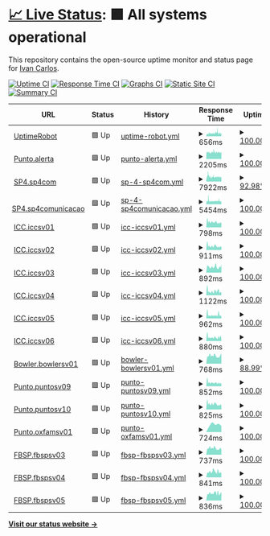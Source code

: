 # [📈 Live Status](https://monitor2.ivancarlos.com.br): <!--live status--> **🟩 All systems operational**

This repository contains the open-source uptime monitor and status page for [Ivan Carlos](https://ivancarlos.me).

[![Uptime CI](https://github.com/ivancarlos-me/Uptime-by-GitHub/workflows/Uptime%20CI/badge.svg)](https://github.com/ivancarlos-me/Uptime-by-GitHub/actions?query=workflow%3A%22Uptime+CI%22)
[![Response Time CI](https://github.com/ivancarlos-me/Uptime-by-GitHub/workflows/Response%20Time%20CI/badge.svg)](https://github.com/ivancarlos-me/Uptime-by-GitHub/actions?query=workflow%3A%22Response+Time+CI%22)
[![Graphs CI](https://github.com/ivancarlos-me/Uptime-by-GitHub/workflows/Graphs%20CI/badge.svg)](https://github.com/ivancarlos-me/Uptime-by-GitHub/actions?query=workflow%3A%22Graphs+CI%22)
[![Static Site CI](https://github.com/ivancarlos-me/Uptime-by-GitHub/workflows/Static%20Site%20CI/badge.svg)](https://github.com/ivancarlos-me/Uptime-by-GitHub/actions?query=workflow%3A%22Static+Site+CI%22)
[![Summary CI](https://github.com/ivancarlos-me/Uptime-by-GitHub/workflows/Summary%20CI/badge.svg)](https://github.com/ivancarlos-me/Uptime-by-GitHub/actions?query=workflow%3A%22Summary+CI%22)

<!--start: status pages-->
<!-- This summary is generated by Upptime (https://github.com/upptime/upptime) -->
<!-- Do not edit this manually, your changes will be overwritten -->
<!-- prettier-ignore -->
| URL | Status | History | Response Time | Uptime |
| --- | ------ | ------- | ------------- | ------ |
| <img alt="" src="https://icons.duckduckgo.com/ip3/uptimerobot.com.ico" height="13"> [UptimeRobot](https://uptimerobot.com) | 🟩 Up | [uptime-robot.yml](https://github.com/ivancarlos-me/Uptime-by-GitHub/commits/HEAD/history/uptime-robot.yml) | <details><summary><img alt="Response time graph" src="./graphs/uptime-robot/response-time-week.png" height="20"> 656ms</summary><br><a href="https://monitor2.ivancarlos.com.br/history/uptime-robot"><img alt="Response time 656" src="https://img.shields.io/endpoint?url=https%3A%2F%2Fraw.githubusercontent.com%2Fivancarlos-me%2FUptime-by-GitHub%2FHEAD%2Fapi%2Fuptime-robot%2Fresponse-time.json"></a><br><a href="https://monitor2.ivancarlos.com.br/history/uptime-robot"><img alt="24-hour response time 656" src="https://img.shields.io/endpoint?url=https%3A%2F%2Fraw.githubusercontent.com%2Fivancarlos-me%2FUptime-by-GitHub%2FHEAD%2Fapi%2Fuptime-robot%2Fresponse-time-day.json"></a><br><a href="https://monitor2.ivancarlos.com.br/history/uptime-robot"><img alt="7-day response time 656" src="https://img.shields.io/endpoint?url=https%3A%2F%2Fraw.githubusercontent.com%2Fivancarlos-me%2FUptime-by-GitHub%2FHEAD%2Fapi%2Fuptime-robot%2Fresponse-time-week.json"></a><br><a href="https://monitor2.ivancarlos.com.br/history/uptime-robot"><img alt="30-day response time 656" src="https://img.shields.io/endpoint?url=https%3A%2F%2Fraw.githubusercontent.com%2Fivancarlos-me%2FUptime-by-GitHub%2FHEAD%2Fapi%2Fuptime-robot%2Fresponse-time-month.json"></a><br><a href="https://monitor2.ivancarlos.com.br/history/uptime-robot"><img alt="1-year response time 656" src="https://img.shields.io/endpoint?url=https%3A%2F%2Fraw.githubusercontent.com%2Fivancarlos-me%2FUptime-by-GitHub%2FHEAD%2Fapi%2Fuptime-robot%2Fresponse-time-year.json"></a></details> | <details><summary><a href="https://monitor2.ivancarlos.com.br/history/uptime-robot">100.00%</a></summary><a href="https://monitor2.ivancarlos.com.br/history/uptime-robot"><img alt="All-time uptime 100.00%" src="https://img.shields.io/endpoint?url=https%3A%2F%2Fraw.githubusercontent.com%2Fivancarlos-me%2FUptime-by-GitHub%2FHEAD%2Fapi%2Fuptime-robot%2Fuptime.json"></a><br><a href="https://monitor2.ivancarlos.com.br/history/uptime-robot"><img alt="24-hour uptime 100.00%" src="https://img.shields.io/endpoint?url=https%3A%2F%2Fraw.githubusercontent.com%2Fivancarlos-me%2FUptime-by-GitHub%2FHEAD%2Fapi%2Fuptime-robot%2Fuptime-day.json"></a><br><a href="https://monitor2.ivancarlos.com.br/history/uptime-robot"><img alt="7-day uptime 100.00%" src="https://img.shields.io/endpoint?url=https%3A%2F%2Fraw.githubusercontent.com%2Fivancarlos-me%2FUptime-by-GitHub%2FHEAD%2Fapi%2Fuptime-robot%2Fuptime-week.json"></a><br><a href="https://monitor2.ivancarlos.com.br/history/uptime-robot"><img alt="30-day uptime 100.00%" src="https://img.shields.io/endpoint?url=https%3A%2F%2Fraw.githubusercontent.com%2Fivancarlos-me%2FUptime-by-GitHub%2FHEAD%2Fapi%2Fuptime-robot%2Fuptime-month.json"></a><br><a href="https://monitor2.ivancarlos.com.br/history/uptime-robot"><img alt="1-year uptime 100.00%" src="https://img.shields.io/endpoint?url=https%3A%2F%2Fraw.githubusercontent.com%2Fivancarlos-me%2FUptime-by-GitHub%2FHEAD%2Fapi%2Fuptime-robot%2Fuptime-year.json"></a></details>
| <img alt="" src="https://icons.duckduckgo.com/ip3/alerta.org.br.ico" height="13"> [Punto.alerta](https://alerta.org.br) | 🟩 Up | [punto-alerta.yml](https://github.com/ivancarlos-me/Uptime-by-GitHub/commits/HEAD/history/punto-alerta.yml) | <details><summary><img alt="Response time graph" src="./graphs/punto-alerta/response-time-week.png" height="20"> 2205ms</summary><br><a href="https://monitor2.ivancarlos.com.br/history/punto-alerta"><img alt="Response time 2205" src="https://img.shields.io/endpoint?url=https%3A%2F%2Fraw.githubusercontent.com%2Fivancarlos-me%2FUptime-by-GitHub%2FHEAD%2Fapi%2Fpunto-alerta%2Fresponse-time.json"></a><br><a href="https://monitor2.ivancarlos.com.br/history/punto-alerta"><img alt="24-hour response time 2205" src="https://img.shields.io/endpoint?url=https%3A%2F%2Fraw.githubusercontent.com%2Fivancarlos-me%2FUptime-by-GitHub%2FHEAD%2Fapi%2Fpunto-alerta%2Fresponse-time-day.json"></a><br><a href="https://monitor2.ivancarlos.com.br/history/punto-alerta"><img alt="7-day response time 2205" src="https://img.shields.io/endpoint?url=https%3A%2F%2Fraw.githubusercontent.com%2Fivancarlos-me%2FUptime-by-GitHub%2FHEAD%2Fapi%2Fpunto-alerta%2Fresponse-time-week.json"></a><br><a href="https://monitor2.ivancarlos.com.br/history/punto-alerta"><img alt="30-day response time 2205" src="https://img.shields.io/endpoint?url=https%3A%2F%2Fraw.githubusercontent.com%2Fivancarlos-me%2FUptime-by-GitHub%2FHEAD%2Fapi%2Fpunto-alerta%2Fresponse-time-month.json"></a><br><a href="https://monitor2.ivancarlos.com.br/history/punto-alerta"><img alt="1-year response time 2205" src="https://img.shields.io/endpoint?url=https%3A%2F%2Fraw.githubusercontent.com%2Fivancarlos-me%2FUptime-by-GitHub%2FHEAD%2Fapi%2Fpunto-alerta%2Fresponse-time-year.json"></a></details> | <details><summary><a href="https://monitor2.ivancarlos.com.br/history/punto-alerta">100.00%</a></summary><a href="https://monitor2.ivancarlos.com.br/history/punto-alerta"><img alt="All-time uptime 100.00%" src="https://img.shields.io/endpoint?url=https%3A%2F%2Fraw.githubusercontent.com%2Fivancarlos-me%2FUptime-by-GitHub%2FHEAD%2Fapi%2Fpunto-alerta%2Fuptime.json"></a><br><a href="https://monitor2.ivancarlos.com.br/history/punto-alerta"><img alt="24-hour uptime 100.00%" src="https://img.shields.io/endpoint?url=https%3A%2F%2Fraw.githubusercontent.com%2Fivancarlos-me%2FUptime-by-GitHub%2FHEAD%2Fapi%2Fpunto-alerta%2Fuptime-day.json"></a><br><a href="https://monitor2.ivancarlos.com.br/history/punto-alerta"><img alt="7-day uptime 100.00%" src="https://img.shields.io/endpoint?url=https%3A%2F%2Fraw.githubusercontent.com%2Fivancarlos-me%2FUptime-by-GitHub%2FHEAD%2Fapi%2Fpunto-alerta%2Fuptime-week.json"></a><br><a href="https://monitor2.ivancarlos.com.br/history/punto-alerta"><img alt="30-day uptime 100.00%" src="https://img.shields.io/endpoint?url=https%3A%2F%2Fraw.githubusercontent.com%2Fivancarlos-me%2FUptime-by-GitHub%2FHEAD%2Fapi%2Fpunto-alerta%2Fuptime-month.json"></a><br><a href="https://monitor2.ivancarlos.com.br/history/punto-alerta"><img alt="1-year uptime 100.00%" src="https://img.shields.io/endpoint?url=https%3A%2F%2Fraw.githubusercontent.com%2Fivancarlos-me%2FUptime-by-GitHub%2FHEAD%2Fapi%2Fpunto-alerta%2Fuptime-year.json"></a></details>
| <img alt="" src="https://icons.duckduckgo.com/ip3/sp4com.com.br.ico" height="13"> [SP4.sp4com](https://sp4com.com.br) | 🟩 Up | [sp-4-sp4com.yml](https://github.com/ivancarlos-me/Uptime-by-GitHub/commits/HEAD/history/sp-4-sp4com.yml) | <details><summary><img alt="Response time graph" src="./graphs/sp-4-sp4com/response-time-week.png" height="20"> 7922ms</summary><br><a href="https://monitor2.ivancarlos.com.br/history/sp-4-sp4com"><img alt="Response time 7922" src="https://img.shields.io/endpoint?url=https%3A%2F%2Fraw.githubusercontent.com%2Fivancarlos-me%2FUptime-by-GitHub%2FHEAD%2Fapi%2Fsp-4-sp4com%2Fresponse-time.json"></a><br><a href="https://monitor2.ivancarlos.com.br/history/sp-4-sp4com"><img alt="24-hour response time 7922" src="https://img.shields.io/endpoint?url=https%3A%2F%2Fraw.githubusercontent.com%2Fivancarlos-me%2FUptime-by-GitHub%2FHEAD%2Fapi%2Fsp-4-sp4com%2Fresponse-time-day.json"></a><br><a href="https://monitor2.ivancarlos.com.br/history/sp-4-sp4com"><img alt="7-day response time 7922" src="https://img.shields.io/endpoint?url=https%3A%2F%2Fraw.githubusercontent.com%2Fivancarlos-me%2FUptime-by-GitHub%2FHEAD%2Fapi%2Fsp-4-sp4com%2Fresponse-time-week.json"></a><br><a href="https://monitor2.ivancarlos.com.br/history/sp-4-sp4com"><img alt="30-day response time 7922" src="https://img.shields.io/endpoint?url=https%3A%2F%2Fraw.githubusercontent.com%2Fivancarlos-me%2FUptime-by-GitHub%2FHEAD%2Fapi%2Fsp-4-sp4com%2Fresponse-time-month.json"></a><br><a href="https://monitor2.ivancarlos.com.br/history/sp-4-sp4com"><img alt="1-year response time 7922" src="https://img.shields.io/endpoint?url=https%3A%2F%2Fraw.githubusercontent.com%2Fivancarlos-me%2FUptime-by-GitHub%2FHEAD%2Fapi%2Fsp-4-sp4com%2Fresponse-time-year.json"></a></details> | <details><summary><a href="https://monitor2.ivancarlos.com.br/history/sp-4-sp4com">92.98%</a></summary><a href="https://monitor2.ivancarlos.com.br/history/sp-4-sp4com"><img alt="All-time uptime 92.98%" src="https://img.shields.io/endpoint?url=https%3A%2F%2Fraw.githubusercontent.com%2Fivancarlos-me%2FUptime-by-GitHub%2FHEAD%2Fapi%2Fsp-4-sp4com%2Fuptime.json"></a><br><a href="https://monitor2.ivancarlos.com.br/history/sp-4-sp4com"><img alt="24-hour uptime 92.98%" src="https://img.shields.io/endpoint?url=https%3A%2F%2Fraw.githubusercontent.com%2Fivancarlos-me%2FUptime-by-GitHub%2FHEAD%2Fapi%2Fsp-4-sp4com%2Fuptime-day.json"></a><br><a href="https://monitor2.ivancarlos.com.br/history/sp-4-sp4com"><img alt="7-day uptime 92.98%" src="https://img.shields.io/endpoint?url=https%3A%2F%2Fraw.githubusercontent.com%2Fivancarlos-me%2FUptime-by-GitHub%2FHEAD%2Fapi%2Fsp-4-sp4com%2Fuptime-week.json"></a><br><a href="https://monitor2.ivancarlos.com.br/history/sp-4-sp4com"><img alt="30-day uptime 92.98%" src="https://img.shields.io/endpoint?url=https%3A%2F%2Fraw.githubusercontent.com%2Fivancarlos-me%2FUptime-by-GitHub%2FHEAD%2Fapi%2Fsp-4-sp4com%2Fuptime-month.json"></a><br><a href="https://monitor2.ivancarlos.com.br/history/sp-4-sp4com"><img alt="1-year uptime 92.98%" src="https://img.shields.io/endpoint?url=https%3A%2F%2Fraw.githubusercontent.com%2Fivancarlos-me%2FUptime-by-GitHub%2FHEAD%2Fapi%2Fsp-4-sp4com%2Fuptime-year.json"></a></details>
| <img alt="" src="https://icons.duckduckgo.com/ip3/sp4comunicacao.com.br.ico" height="13"> [SP4.sp4comunicacao](https://sp4comunicacao.com.br/en) | 🟩 Up | [sp-4-sp4comunicacao.yml](https://github.com/ivancarlos-me/Uptime-by-GitHub/commits/HEAD/history/sp-4-sp4comunicacao.yml) | <details><summary><img alt="Response time graph" src="./graphs/sp-4-sp4comunicacao/response-time-week.png" height="20"> 5454ms</summary><br><a href="https://monitor2.ivancarlos.com.br/history/sp-4-sp4comunicacao"><img alt="Response time 5454" src="https://img.shields.io/endpoint?url=https%3A%2F%2Fraw.githubusercontent.com%2Fivancarlos-me%2FUptime-by-GitHub%2FHEAD%2Fapi%2Fsp-4-sp4comunicacao%2Fresponse-time.json"></a><br><a href="https://monitor2.ivancarlos.com.br/history/sp-4-sp4comunicacao"><img alt="24-hour response time 5454" src="https://img.shields.io/endpoint?url=https%3A%2F%2Fraw.githubusercontent.com%2Fivancarlos-me%2FUptime-by-GitHub%2FHEAD%2Fapi%2Fsp-4-sp4comunicacao%2Fresponse-time-day.json"></a><br><a href="https://monitor2.ivancarlos.com.br/history/sp-4-sp4comunicacao"><img alt="7-day response time 5454" src="https://img.shields.io/endpoint?url=https%3A%2F%2Fraw.githubusercontent.com%2Fivancarlos-me%2FUptime-by-GitHub%2FHEAD%2Fapi%2Fsp-4-sp4comunicacao%2Fresponse-time-week.json"></a><br><a href="https://monitor2.ivancarlos.com.br/history/sp-4-sp4comunicacao"><img alt="30-day response time 5454" src="https://img.shields.io/endpoint?url=https%3A%2F%2Fraw.githubusercontent.com%2Fivancarlos-me%2FUptime-by-GitHub%2FHEAD%2Fapi%2Fsp-4-sp4comunicacao%2Fresponse-time-month.json"></a><br><a href="https://monitor2.ivancarlos.com.br/history/sp-4-sp4comunicacao"><img alt="1-year response time 5454" src="https://img.shields.io/endpoint?url=https%3A%2F%2Fraw.githubusercontent.com%2Fivancarlos-me%2FUptime-by-GitHub%2FHEAD%2Fapi%2Fsp-4-sp4comunicacao%2Fresponse-time-year.json"></a></details> | <details><summary><a href="https://monitor2.ivancarlos.com.br/history/sp-4-sp4comunicacao">100.00%</a></summary><a href="https://monitor2.ivancarlos.com.br/history/sp-4-sp4comunicacao"><img alt="All-time uptime 100.00%" src="https://img.shields.io/endpoint?url=https%3A%2F%2Fraw.githubusercontent.com%2Fivancarlos-me%2FUptime-by-GitHub%2FHEAD%2Fapi%2Fsp-4-sp4comunicacao%2Fuptime.json"></a><br><a href="https://monitor2.ivancarlos.com.br/history/sp-4-sp4comunicacao"><img alt="24-hour uptime 100.00%" src="https://img.shields.io/endpoint?url=https%3A%2F%2Fraw.githubusercontent.com%2Fivancarlos-me%2FUptime-by-GitHub%2FHEAD%2Fapi%2Fsp-4-sp4comunicacao%2Fuptime-day.json"></a><br><a href="https://monitor2.ivancarlos.com.br/history/sp-4-sp4comunicacao"><img alt="7-day uptime 100.00%" src="https://img.shields.io/endpoint?url=https%3A%2F%2Fraw.githubusercontent.com%2Fivancarlos-me%2FUptime-by-GitHub%2FHEAD%2Fapi%2Fsp-4-sp4comunicacao%2Fuptime-week.json"></a><br><a href="https://monitor2.ivancarlos.com.br/history/sp-4-sp4comunicacao"><img alt="30-day uptime 100.00%" src="https://img.shields.io/endpoint?url=https%3A%2F%2Fraw.githubusercontent.com%2Fivancarlos-me%2FUptime-by-GitHub%2FHEAD%2Fapi%2Fsp-4-sp4comunicacao%2Fuptime-month.json"></a><br><a href="https://monitor2.ivancarlos.com.br/history/sp-4-sp4comunicacao"><img alt="1-year uptime 100.00%" src="https://img.shields.io/endpoint?url=https%3A%2F%2Fraw.githubusercontent.com%2Fivancarlos-me%2FUptime-by-GitHub%2FHEAD%2Fapi%2Fsp-4-sp4comunicacao%2Fuptime-year.json"></a></details>
| <img alt="" src="https://icons.duckduckgo.com/ip3/iccsv01.ivancarlos.com.br.ico" height="13"> [ICC.iccsv01](https://iccsv01.ivancarlos.com.br/login) | 🟩 Up | [icc-iccsv01.yml](https://github.com/ivancarlos-me/Uptime-by-GitHub/commits/HEAD/history/icc-iccsv01.yml) | <details><summary><img alt="Response time graph" src="./graphs/icc-iccsv01/response-time-week.png" height="20"> 798ms</summary><br><a href="https://monitor2.ivancarlos.com.br/history/icc-iccsv01"><img alt="Response time 798" src="https://img.shields.io/endpoint?url=https%3A%2F%2Fraw.githubusercontent.com%2Fivancarlos-me%2FUptime-by-GitHub%2FHEAD%2Fapi%2Ficc-iccsv01%2Fresponse-time.json"></a><br><a href="https://monitor2.ivancarlos.com.br/history/icc-iccsv01"><img alt="24-hour response time 798" src="https://img.shields.io/endpoint?url=https%3A%2F%2Fraw.githubusercontent.com%2Fivancarlos-me%2FUptime-by-GitHub%2FHEAD%2Fapi%2Ficc-iccsv01%2Fresponse-time-day.json"></a><br><a href="https://monitor2.ivancarlos.com.br/history/icc-iccsv01"><img alt="7-day response time 798" src="https://img.shields.io/endpoint?url=https%3A%2F%2Fraw.githubusercontent.com%2Fivancarlos-me%2FUptime-by-GitHub%2FHEAD%2Fapi%2Ficc-iccsv01%2Fresponse-time-week.json"></a><br><a href="https://monitor2.ivancarlos.com.br/history/icc-iccsv01"><img alt="30-day response time 798" src="https://img.shields.io/endpoint?url=https%3A%2F%2Fraw.githubusercontent.com%2Fivancarlos-me%2FUptime-by-GitHub%2FHEAD%2Fapi%2Ficc-iccsv01%2Fresponse-time-month.json"></a><br><a href="https://monitor2.ivancarlos.com.br/history/icc-iccsv01"><img alt="1-year response time 798" src="https://img.shields.io/endpoint?url=https%3A%2F%2Fraw.githubusercontent.com%2Fivancarlos-me%2FUptime-by-GitHub%2FHEAD%2Fapi%2Ficc-iccsv01%2Fresponse-time-year.json"></a></details> | <details><summary><a href="https://monitor2.ivancarlos.com.br/history/icc-iccsv01">100.00%</a></summary><a href="https://monitor2.ivancarlos.com.br/history/icc-iccsv01"><img alt="All-time uptime 100.00%" src="https://img.shields.io/endpoint?url=https%3A%2F%2Fraw.githubusercontent.com%2Fivancarlos-me%2FUptime-by-GitHub%2FHEAD%2Fapi%2Ficc-iccsv01%2Fuptime.json"></a><br><a href="https://monitor2.ivancarlos.com.br/history/icc-iccsv01"><img alt="24-hour uptime 100.00%" src="https://img.shields.io/endpoint?url=https%3A%2F%2Fraw.githubusercontent.com%2Fivancarlos-me%2FUptime-by-GitHub%2FHEAD%2Fapi%2Ficc-iccsv01%2Fuptime-day.json"></a><br><a href="https://monitor2.ivancarlos.com.br/history/icc-iccsv01"><img alt="7-day uptime 100.00%" src="https://img.shields.io/endpoint?url=https%3A%2F%2Fraw.githubusercontent.com%2Fivancarlos-me%2FUptime-by-GitHub%2FHEAD%2Fapi%2Ficc-iccsv01%2Fuptime-week.json"></a><br><a href="https://monitor2.ivancarlos.com.br/history/icc-iccsv01"><img alt="30-day uptime 100.00%" src="https://img.shields.io/endpoint?url=https%3A%2F%2Fraw.githubusercontent.com%2Fivancarlos-me%2FUptime-by-GitHub%2FHEAD%2Fapi%2Ficc-iccsv01%2Fuptime-month.json"></a><br><a href="https://monitor2.ivancarlos.com.br/history/icc-iccsv01"><img alt="1-year uptime 100.00%" src="https://img.shields.io/endpoint?url=https%3A%2F%2Fraw.githubusercontent.com%2Fivancarlos-me%2FUptime-by-GitHub%2FHEAD%2Fapi%2Ficc-iccsv01%2Fuptime-year.json"></a></details>
| <img alt="" src="https://icons.duckduckgo.com/ip3/iccsv02.ivancarlos.com.br.ico" height="13"> [ICC.iccsv02](https://iccsv02.ivancarlos.com.br/login) | 🟩 Up | [icc-iccsv02.yml](https://github.com/ivancarlos-me/Uptime-by-GitHub/commits/HEAD/history/icc-iccsv02.yml) | <details><summary><img alt="Response time graph" src="./graphs/icc-iccsv02/response-time-week.png" height="20"> 911ms</summary><br><a href="https://monitor2.ivancarlos.com.br/history/icc-iccsv02"><img alt="Response time 911" src="https://img.shields.io/endpoint?url=https%3A%2F%2Fraw.githubusercontent.com%2Fivancarlos-me%2FUptime-by-GitHub%2FHEAD%2Fapi%2Ficc-iccsv02%2Fresponse-time.json"></a><br><a href="https://monitor2.ivancarlos.com.br/history/icc-iccsv02"><img alt="24-hour response time 911" src="https://img.shields.io/endpoint?url=https%3A%2F%2Fraw.githubusercontent.com%2Fivancarlos-me%2FUptime-by-GitHub%2FHEAD%2Fapi%2Ficc-iccsv02%2Fresponse-time-day.json"></a><br><a href="https://monitor2.ivancarlos.com.br/history/icc-iccsv02"><img alt="7-day response time 911" src="https://img.shields.io/endpoint?url=https%3A%2F%2Fraw.githubusercontent.com%2Fivancarlos-me%2FUptime-by-GitHub%2FHEAD%2Fapi%2Ficc-iccsv02%2Fresponse-time-week.json"></a><br><a href="https://monitor2.ivancarlos.com.br/history/icc-iccsv02"><img alt="30-day response time 911" src="https://img.shields.io/endpoint?url=https%3A%2F%2Fraw.githubusercontent.com%2Fivancarlos-me%2FUptime-by-GitHub%2FHEAD%2Fapi%2Ficc-iccsv02%2Fresponse-time-month.json"></a><br><a href="https://monitor2.ivancarlos.com.br/history/icc-iccsv02"><img alt="1-year response time 911" src="https://img.shields.io/endpoint?url=https%3A%2F%2Fraw.githubusercontent.com%2Fivancarlos-me%2FUptime-by-GitHub%2FHEAD%2Fapi%2Ficc-iccsv02%2Fresponse-time-year.json"></a></details> | <details><summary><a href="https://monitor2.ivancarlos.com.br/history/icc-iccsv02">100.00%</a></summary><a href="https://monitor2.ivancarlos.com.br/history/icc-iccsv02"><img alt="All-time uptime 100.00%" src="https://img.shields.io/endpoint?url=https%3A%2F%2Fraw.githubusercontent.com%2Fivancarlos-me%2FUptime-by-GitHub%2FHEAD%2Fapi%2Ficc-iccsv02%2Fuptime.json"></a><br><a href="https://monitor2.ivancarlos.com.br/history/icc-iccsv02"><img alt="24-hour uptime 100.00%" src="https://img.shields.io/endpoint?url=https%3A%2F%2Fraw.githubusercontent.com%2Fivancarlos-me%2FUptime-by-GitHub%2FHEAD%2Fapi%2Ficc-iccsv02%2Fuptime-day.json"></a><br><a href="https://monitor2.ivancarlos.com.br/history/icc-iccsv02"><img alt="7-day uptime 100.00%" src="https://img.shields.io/endpoint?url=https%3A%2F%2Fraw.githubusercontent.com%2Fivancarlos-me%2FUptime-by-GitHub%2FHEAD%2Fapi%2Ficc-iccsv02%2Fuptime-week.json"></a><br><a href="https://monitor2.ivancarlos.com.br/history/icc-iccsv02"><img alt="30-day uptime 100.00%" src="https://img.shields.io/endpoint?url=https%3A%2F%2Fraw.githubusercontent.com%2Fivancarlos-me%2FUptime-by-GitHub%2FHEAD%2Fapi%2Ficc-iccsv02%2Fuptime-month.json"></a><br><a href="https://monitor2.ivancarlos.com.br/history/icc-iccsv02"><img alt="1-year uptime 100.00%" src="https://img.shields.io/endpoint?url=https%3A%2F%2Fraw.githubusercontent.com%2Fivancarlos-me%2FUptime-by-GitHub%2FHEAD%2Fapi%2Ficc-iccsv02%2Fuptime-year.json"></a></details>
| <img alt="" src="https://icons.duckduckgo.com/ip3/iccsv03.ivancarlos.com.br.ico" height="13"> [ICC.iccsv03](https://iccsv03.ivancarlos.com.br/login) | 🟩 Up | [icc-iccsv03.yml](https://github.com/ivancarlos-me/Uptime-by-GitHub/commits/HEAD/history/icc-iccsv03.yml) | <details><summary><img alt="Response time graph" src="./graphs/icc-iccsv03/response-time-week.png" height="20"> 892ms</summary><br><a href="https://monitor2.ivancarlos.com.br/history/icc-iccsv03"><img alt="Response time 892" src="https://img.shields.io/endpoint?url=https%3A%2F%2Fraw.githubusercontent.com%2Fivancarlos-me%2FUptime-by-GitHub%2FHEAD%2Fapi%2Ficc-iccsv03%2Fresponse-time.json"></a><br><a href="https://monitor2.ivancarlos.com.br/history/icc-iccsv03"><img alt="24-hour response time 892" src="https://img.shields.io/endpoint?url=https%3A%2F%2Fraw.githubusercontent.com%2Fivancarlos-me%2FUptime-by-GitHub%2FHEAD%2Fapi%2Ficc-iccsv03%2Fresponse-time-day.json"></a><br><a href="https://monitor2.ivancarlos.com.br/history/icc-iccsv03"><img alt="7-day response time 892" src="https://img.shields.io/endpoint?url=https%3A%2F%2Fraw.githubusercontent.com%2Fivancarlos-me%2FUptime-by-GitHub%2FHEAD%2Fapi%2Ficc-iccsv03%2Fresponse-time-week.json"></a><br><a href="https://monitor2.ivancarlos.com.br/history/icc-iccsv03"><img alt="30-day response time 892" src="https://img.shields.io/endpoint?url=https%3A%2F%2Fraw.githubusercontent.com%2Fivancarlos-me%2FUptime-by-GitHub%2FHEAD%2Fapi%2Ficc-iccsv03%2Fresponse-time-month.json"></a><br><a href="https://monitor2.ivancarlos.com.br/history/icc-iccsv03"><img alt="1-year response time 892" src="https://img.shields.io/endpoint?url=https%3A%2F%2Fraw.githubusercontent.com%2Fivancarlos-me%2FUptime-by-GitHub%2FHEAD%2Fapi%2Ficc-iccsv03%2Fresponse-time-year.json"></a></details> | <details><summary><a href="https://monitor2.ivancarlos.com.br/history/icc-iccsv03">100.00%</a></summary><a href="https://monitor2.ivancarlos.com.br/history/icc-iccsv03"><img alt="All-time uptime 100.00%" src="https://img.shields.io/endpoint?url=https%3A%2F%2Fraw.githubusercontent.com%2Fivancarlos-me%2FUptime-by-GitHub%2FHEAD%2Fapi%2Ficc-iccsv03%2Fuptime.json"></a><br><a href="https://monitor2.ivancarlos.com.br/history/icc-iccsv03"><img alt="24-hour uptime 100.00%" src="https://img.shields.io/endpoint?url=https%3A%2F%2Fraw.githubusercontent.com%2Fivancarlos-me%2FUptime-by-GitHub%2FHEAD%2Fapi%2Ficc-iccsv03%2Fuptime-day.json"></a><br><a href="https://monitor2.ivancarlos.com.br/history/icc-iccsv03"><img alt="7-day uptime 100.00%" src="https://img.shields.io/endpoint?url=https%3A%2F%2Fraw.githubusercontent.com%2Fivancarlos-me%2FUptime-by-GitHub%2FHEAD%2Fapi%2Ficc-iccsv03%2Fuptime-week.json"></a><br><a href="https://monitor2.ivancarlos.com.br/history/icc-iccsv03"><img alt="30-day uptime 100.00%" src="https://img.shields.io/endpoint?url=https%3A%2F%2Fraw.githubusercontent.com%2Fivancarlos-me%2FUptime-by-GitHub%2FHEAD%2Fapi%2Ficc-iccsv03%2Fuptime-month.json"></a><br><a href="https://monitor2.ivancarlos.com.br/history/icc-iccsv03"><img alt="1-year uptime 100.00%" src="https://img.shields.io/endpoint?url=https%3A%2F%2Fraw.githubusercontent.com%2Fivancarlos-me%2FUptime-by-GitHub%2FHEAD%2Fapi%2Ficc-iccsv03%2Fuptime-year.json"></a></details>
| <img alt="" src="https://icons.duckduckgo.com/ip3/iccsv04.ivancarlos.com.br.ico" height="13"> [ICC.iccsv04](https://iccsv04.ivancarlos.com.br/login) | 🟩 Up | [icc-iccsv04.yml](https://github.com/ivancarlos-me/Uptime-by-GitHub/commits/HEAD/history/icc-iccsv04.yml) | <details><summary><img alt="Response time graph" src="./graphs/icc-iccsv04/response-time-week.png" height="20"> 1122ms</summary><br><a href="https://monitor2.ivancarlos.com.br/history/icc-iccsv04"><img alt="Response time 1122" src="https://img.shields.io/endpoint?url=https%3A%2F%2Fraw.githubusercontent.com%2Fivancarlos-me%2FUptime-by-GitHub%2FHEAD%2Fapi%2Ficc-iccsv04%2Fresponse-time.json"></a><br><a href="https://monitor2.ivancarlos.com.br/history/icc-iccsv04"><img alt="24-hour response time 1122" src="https://img.shields.io/endpoint?url=https%3A%2F%2Fraw.githubusercontent.com%2Fivancarlos-me%2FUptime-by-GitHub%2FHEAD%2Fapi%2Ficc-iccsv04%2Fresponse-time-day.json"></a><br><a href="https://monitor2.ivancarlos.com.br/history/icc-iccsv04"><img alt="7-day response time 1122" src="https://img.shields.io/endpoint?url=https%3A%2F%2Fraw.githubusercontent.com%2Fivancarlos-me%2FUptime-by-GitHub%2FHEAD%2Fapi%2Ficc-iccsv04%2Fresponse-time-week.json"></a><br><a href="https://monitor2.ivancarlos.com.br/history/icc-iccsv04"><img alt="30-day response time 1122" src="https://img.shields.io/endpoint?url=https%3A%2F%2Fraw.githubusercontent.com%2Fivancarlos-me%2FUptime-by-GitHub%2FHEAD%2Fapi%2Ficc-iccsv04%2Fresponse-time-month.json"></a><br><a href="https://monitor2.ivancarlos.com.br/history/icc-iccsv04"><img alt="1-year response time 1122" src="https://img.shields.io/endpoint?url=https%3A%2F%2Fraw.githubusercontent.com%2Fivancarlos-me%2FUptime-by-GitHub%2FHEAD%2Fapi%2Ficc-iccsv04%2Fresponse-time-year.json"></a></details> | <details><summary><a href="https://monitor2.ivancarlos.com.br/history/icc-iccsv04">100.00%</a></summary><a href="https://monitor2.ivancarlos.com.br/history/icc-iccsv04"><img alt="All-time uptime 100.00%" src="https://img.shields.io/endpoint?url=https%3A%2F%2Fraw.githubusercontent.com%2Fivancarlos-me%2FUptime-by-GitHub%2FHEAD%2Fapi%2Ficc-iccsv04%2Fuptime.json"></a><br><a href="https://monitor2.ivancarlos.com.br/history/icc-iccsv04"><img alt="24-hour uptime 100.00%" src="https://img.shields.io/endpoint?url=https%3A%2F%2Fraw.githubusercontent.com%2Fivancarlos-me%2FUptime-by-GitHub%2FHEAD%2Fapi%2Ficc-iccsv04%2Fuptime-day.json"></a><br><a href="https://monitor2.ivancarlos.com.br/history/icc-iccsv04"><img alt="7-day uptime 100.00%" src="https://img.shields.io/endpoint?url=https%3A%2F%2Fraw.githubusercontent.com%2Fivancarlos-me%2FUptime-by-GitHub%2FHEAD%2Fapi%2Ficc-iccsv04%2Fuptime-week.json"></a><br><a href="https://monitor2.ivancarlos.com.br/history/icc-iccsv04"><img alt="30-day uptime 100.00%" src="https://img.shields.io/endpoint?url=https%3A%2F%2Fraw.githubusercontent.com%2Fivancarlos-me%2FUptime-by-GitHub%2FHEAD%2Fapi%2Ficc-iccsv04%2Fuptime-month.json"></a><br><a href="https://monitor2.ivancarlos.com.br/history/icc-iccsv04"><img alt="1-year uptime 100.00%" src="https://img.shields.io/endpoint?url=https%3A%2F%2Fraw.githubusercontent.com%2Fivancarlos-me%2FUptime-by-GitHub%2FHEAD%2Fapi%2Ficc-iccsv04%2Fuptime-year.json"></a></details>
| <img alt="" src="https://icons.duckduckgo.com/ip3/iccsv05.ivancarlos.com.br.ico" height="13"> [ICC.iccsv05](https://iccsv05.ivancarlos.com.br/login) | 🟩 Up | [icc-iccsv05.yml](https://github.com/ivancarlos-me/Uptime-by-GitHub/commits/HEAD/history/icc-iccsv05.yml) | <details><summary><img alt="Response time graph" src="./graphs/icc-iccsv05/response-time-week.png" height="20"> 962ms</summary><br><a href="https://monitor2.ivancarlos.com.br/history/icc-iccsv05"><img alt="Response time 962" src="https://img.shields.io/endpoint?url=https%3A%2F%2Fraw.githubusercontent.com%2Fivancarlos-me%2FUptime-by-GitHub%2FHEAD%2Fapi%2Ficc-iccsv05%2Fresponse-time.json"></a><br><a href="https://monitor2.ivancarlos.com.br/history/icc-iccsv05"><img alt="24-hour response time 962" src="https://img.shields.io/endpoint?url=https%3A%2F%2Fraw.githubusercontent.com%2Fivancarlos-me%2FUptime-by-GitHub%2FHEAD%2Fapi%2Ficc-iccsv05%2Fresponse-time-day.json"></a><br><a href="https://monitor2.ivancarlos.com.br/history/icc-iccsv05"><img alt="7-day response time 962" src="https://img.shields.io/endpoint?url=https%3A%2F%2Fraw.githubusercontent.com%2Fivancarlos-me%2FUptime-by-GitHub%2FHEAD%2Fapi%2Ficc-iccsv05%2Fresponse-time-week.json"></a><br><a href="https://monitor2.ivancarlos.com.br/history/icc-iccsv05"><img alt="30-day response time 962" src="https://img.shields.io/endpoint?url=https%3A%2F%2Fraw.githubusercontent.com%2Fivancarlos-me%2FUptime-by-GitHub%2FHEAD%2Fapi%2Ficc-iccsv05%2Fresponse-time-month.json"></a><br><a href="https://monitor2.ivancarlos.com.br/history/icc-iccsv05"><img alt="1-year response time 962" src="https://img.shields.io/endpoint?url=https%3A%2F%2Fraw.githubusercontent.com%2Fivancarlos-me%2FUptime-by-GitHub%2FHEAD%2Fapi%2Ficc-iccsv05%2Fresponse-time-year.json"></a></details> | <details><summary><a href="https://monitor2.ivancarlos.com.br/history/icc-iccsv05">100.00%</a></summary><a href="https://monitor2.ivancarlos.com.br/history/icc-iccsv05"><img alt="All-time uptime 100.00%" src="https://img.shields.io/endpoint?url=https%3A%2F%2Fraw.githubusercontent.com%2Fivancarlos-me%2FUptime-by-GitHub%2FHEAD%2Fapi%2Ficc-iccsv05%2Fuptime.json"></a><br><a href="https://monitor2.ivancarlos.com.br/history/icc-iccsv05"><img alt="24-hour uptime 100.00%" src="https://img.shields.io/endpoint?url=https%3A%2F%2Fraw.githubusercontent.com%2Fivancarlos-me%2FUptime-by-GitHub%2FHEAD%2Fapi%2Ficc-iccsv05%2Fuptime-day.json"></a><br><a href="https://monitor2.ivancarlos.com.br/history/icc-iccsv05"><img alt="7-day uptime 100.00%" src="https://img.shields.io/endpoint?url=https%3A%2F%2Fraw.githubusercontent.com%2Fivancarlos-me%2FUptime-by-GitHub%2FHEAD%2Fapi%2Ficc-iccsv05%2Fuptime-week.json"></a><br><a href="https://monitor2.ivancarlos.com.br/history/icc-iccsv05"><img alt="30-day uptime 100.00%" src="https://img.shields.io/endpoint?url=https%3A%2F%2Fraw.githubusercontent.com%2Fivancarlos-me%2FUptime-by-GitHub%2FHEAD%2Fapi%2Ficc-iccsv05%2Fuptime-month.json"></a><br><a href="https://monitor2.ivancarlos.com.br/history/icc-iccsv05"><img alt="1-year uptime 100.00%" src="https://img.shields.io/endpoint?url=https%3A%2F%2Fraw.githubusercontent.com%2Fivancarlos-me%2FUptime-by-GitHub%2FHEAD%2Fapi%2Ficc-iccsv05%2Fuptime-year.json"></a></details>
| <img alt="" src="https://icons.duckduckgo.com/ip3/iccsv06.ivancarlos.com.br.ico" height="13"> [ICC.iccsv06](https://iccsv06.ivancarlos.com.br/login) | 🟩 Up | [icc-iccsv06.yml](https://github.com/ivancarlos-me/Uptime-by-GitHub/commits/HEAD/history/icc-iccsv06.yml) | <details><summary><img alt="Response time graph" src="./graphs/icc-iccsv06/response-time-week.png" height="20"> 880ms</summary><br><a href="https://monitor2.ivancarlos.com.br/history/icc-iccsv06"><img alt="Response time 880" src="https://img.shields.io/endpoint?url=https%3A%2F%2Fraw.githubusercontent.com%2Fivancarlos-me%2FUptime-by-GitHub%2FHEAD%2Fapi%2Ficc-iccsv06%2Fresponse-time.json"></a><br><a href="https://monitor2.ivancarlos.com.br/history/icc-iccsv06"><img alt="24-hour response time 880" src="https://img.shields.io/endpoint?url=https%3A%2F%2Fraw.githubusercontent.com%2Fivancarlos-me%2FUptime-by-GitHub%2FHEAD%2Fapi%2Ficc-iccsv06%2Fresponse-time-day.json"></a><br><a href="https://monitor2.ivancarlos.com.br/history/icc-iccsv06"><img alt="7-day response time 880" src="https://img.shields.io/endpoint?url=https%3A%2F%2Fraw.githubusercontent.com%2Fivancarlos-me%2FUptime-by-GitHub%2FHEAD%2Fapi%2Ficc-iccsv06%2Fresponse-time-week.json"></a><br><a href="https://monitor2.ivancarlos.com.br/history/icc-iccsv06"><img alt="30-day response time 880" src="https://img.shields.io/endpoint?url=https%3A%2F%2Fraw.githubusercontent.com%2Fivancarlos-me%2FUptime-by-GitHub%2FHEAD%2Fapi%2Ficc-iccsv06%2Fresponse-time-month.json"></a><br><a href="https://monitor2.ivancarlos.com.br/history/icc-iccsv06"><img alt="1-year response time 880" src="https://img.shields.io/endpoint?url=https%3A%2F%2Fraw.githubusercontent.com%2Fivancarlos-me%2FUptime-by-GitHub%2FHEAD%2Fapi%2Ficc-iccsv06%2Fresponse-time-year.json"></a></details> | <details><summary><a href="https://monitor2.ivancarlos.com.br/history/icc-iccsv06">100.00%</a></summary><a href="https://monitor2.ivancarlos.com.br/history/icc-iccsv06"><img alt="All-time uptime 100.00%" src="https://img.shields.io/endpoint?url=https%3A%2F%2Fraw.githubusercontent.com%2Fivancarlos-me%2FUptime-by-GitHub%2FHEAD%2Fapi%2Ficc-iccsv06%2Fuptime.json"></a><br><a href="https://monitor2.ivancarlos.com.br/history/icc-iccsv06"><img alt="24-hour uptime 100.00%" src="https://img.shields.io/endpoint?url=https%3A%2F%2Fraw.githubusercontent.com%2Fivancarlos-me%2FUptime-by-GitHub%2FHEAD%2Fapi%2Ficc-iccsv06%2Fuptime-day.json"></a><br><a href="https://monitor2.ivancarlos.com.br/history/icc-iccsv06"><img alt="7-day uptime 100.00%" src="https://img.shields.io/endpoint?url=https%3A%2F%2Fraw.githubusercontent.com%2Fivancarlos-me%2FUptime-by-GitHub%2FHEAD%2Fapi%2Ficc-iccsv06%2Fuptime-week.json"></a><br><a href="https://monitor2.ivancarlos.com.br/history/icc-iccsv06"><img alt="30-day uptime 100.00%" src="https://img.shields.io/endpoint?url=https%3A%2F%2Fraw.githubusercontent.com%2Fivancarlos-me%2FUptime-by-GitHub%2FHEAD%2Fapi%2Ficc-iccsv06%2Fuptime-month.json"></a><br><a href="https://monitor2.ivancarlos.com.br/history/icc-iccsv06"><img alt="1-year uptime 100.00%" src="https://img.shields.io/endpoint?url=https%3A%2F%2Fraw.githubusercontent.com%2Fivancarlos-me%2FUptime-by-GitHub%2FHEAD%2Fapi%2Ficc-iccsv06%2Fuptime-year.json"></a></details>
| <img alt="" src="https://icons.duckduckgo.com/ip3/bowlersv01.bowler.com.br.ico" height="13"> [Bowler.bowlersv01](https://bowlersv01.bowler.com.br/login) | 🟩 Up | [bowler-bowlersv01.yml](https://github.com/ivancarlos-me/Uptime-by-GitHub/commits/HEAD/history/bowler-bowlersv01.yml) | <details><summary><img alt="Response time graph" src="./graphs/bowler-bowlersv01/response-time-week.png" height="20"> 768ms</summary><br><a href="https://monitor2.ivancarlos.com.br/history/bowler-bowlersv01"><img alt="Response time 768" src="https://img.shields.io/endpoint?url=https%3A%2F%2Fraw.githubusercontent.com%2Fivancarlos-me%2FUptime-by-GitHub%2FHEAD%2Fapi%2Fbowler-bowlersv01%2Fresponse-time.json"></a><br><a href="https://monitor2.ivancarlos.com.br/history/bowler-bowlersv01"><img alt="24-hour response time 768" src="https://img.shields.io/endpoint?url=https%3A%2F%2Fraw.githubusercontent.com%2Fivancarlos-me%2FUptime-by-GitHub%2FHEAD%2Fapi%2Fbowler-bowlersv01%2Fresponse-time-day.json"></a><br><a href="https://monitor2.ivancarlos.com.br/history/bowler-bowlersv01"><img alt="7-day response time 768" src="https://img.shields.io/endpoint?url=https%3A%2F%2Fraw.githubusercontent.com%2Fivancarlos-me%2FUptime-by-GitHub%2FHEAD%2Fapi%2Fbowler-bowlersv01%2Fresponse-time-week.json"></a><br><a href="https://monitor2.ivancarlos.com.br/history/bowler-bowlersv01"><img alt="30-day response time 768" src="https://img.shields.io/endpoint?url=https%3A%2F%2Fraw.githubusercontent.com%2Fivancarlos-me%2FUptime-by-GitHub%2FHEAD%2Fapi%2Fbowler-bowlersv01%2Fresponse-time-month.json"></a><br><a href="https://monitor2.ivancarlos.com.br/history/bowler-bowlersv01"><img alt="1-year response time 768" src="https://img.shields.io/endpoint?url=https%3A%2F%2Fraw.githubusercontent.com%2Fivancarlos-me%2FUptime-by-GitHub%2FHEAD%2Fapi%2Fbowler-bowlersv01%2Fresponse-time-year.json"></a></details> | <details><summary><a href="https://monitor2.ivancarlos.com.br/history/bowler-bowlersv01">88.99%</a></summary><a href="https://monitor2.ivancarlos.com.br/history/bowler-bowlersv01"><img alt="All-time uptime 88.99%" src="https://img.shields.io/endpoint?url=https%3A%2F%2Fraw.githubusercontent.com%2Fivancarlos-me%2FUptime-by-GitHub%2FHEAD%2Fapi%2Fbowler-bowlersv01%2Fuptime.json"></a><br><a href="https://monitor2.ivancarlos.com.br/history/bowler-bowlersv01"><img alt="24-hour uptime 88.99%" src="https://img.shields.io/endpoint?url=https%3A%2F%2Fraw.githubusercontent.com%2Fivancarlos-me%2FUptime-by-GitHub%2FHEAD%2Fapi%2Fbowler-bowlersv01%2Fuptime-day.json"></a><br><a href="https://monitor2.ivancarlos.com.br/history/bowler-bowlersv01"><img alt="7-day uptime 88.99%" src="https://img.shields.io/endpoint?url=https%3A%2F%2Fraw.githubusercontent.com%2Fivancarlos-me%2FUptime-by-GitHub%2FHEAD%2Fapi%2Fbowler-bowlersv01%2Fuptime-week.json"></a><br><a href="https://monitor2.ivancarlos.com.br/history/bowler-bowlersv01"><img alt="30-day uptime 88.99%" src="https://img.shields.io/endpoint?url=https%3A%2F%2Fraw.githubusercontent.com%2Fivancarlos-me%2FUptime-by-GitHub%2FHEAD%2Fapi%2Fbowler-bowlersv01%2Fuptime-month.json"></a><br><a href="https://monitor2.ivancarlos.com.br/history/bowler-bowlersv01"><img alt="1-year uptime 88.99%" src="https://img.shields.io/endpoint?url=https%3A%2F%2Fraw.githubusercontent.com%2Fivancarlos-me%2FUptime-by-GitHub%2FHEAD%2Fapi%2Fbowler-bowlersv01%2Fuptime-year.json"></a></details>
| <img alt="" src="https://icons.duckduckgo.com/ip3/puntosv09.puntocomunicacao.com.br.ico" height="13"> [Punto.puntosv09](https://puntosv09.puntocomunicacao.com.br/login) | 🟩 Up | [punto-puntosv09.yml](https://github.com/ivancarlos-me/Uptime-by-GitHub/commits/HEAD/history/punto-puntosv09.yml) | <details><summary><img alt="Response time graph" src="./graphs/punto-puntosv09/response-time-week.png" height="20"> 852ms</summary><br><a href="https://monitor2.ivancarlos.com.br/history/punto-puntosv09"><img alt="Response time 852" src="https://img.shields.io/endpoint?url=https%3A%2F%2Fraw.githubusercontent.com%2Fivancarlos-me%2FUptime-by-GitHub%2FHEAD%2Fapi%2Fpunto-puntosv09%2Fresponse-time.json"></a><br><a href="https://monitor2.ivancarlos.com.br/history/punto-puntosv09"><img alt="24-hour response time 852" src="https://img.shields.io/endpoint?url=https%3A%2F%2Fraw.githubusercontent.com%2Fivancarlos-me%2FUptime-by-GitHub%2FHEAD%2Fapi%2Fpunto-puntosv09%2Fresponse-time-day.json"></a><br><a href="https://monitor2.ivancarlos.com.br/history/punto-puntosv09"><img alt="7-day response time 852" src="https://img.shields.io/endpoint?url=https%3A%2F%2Fraw.githubusercontent.com%2Fivancarlos-me%2FUptime-by-GitHub%2FHEAD%2Fapi%2Fpunto-puntosv09%2Fresponse-time-week.json"></a><br><a href="https://monitor2.ivancarlos.com.br/history/punto-puntosv09"><img alt="30-day response time 852" src="https://img.shields.io/endpoint?url=https%3A%2F%2Fraw.githubusercontent.com%2Fivancarlos-me%2FUptime-by-GitHub%2FHEAD%2Fapi%2Fpunto-puntosv09%2Fresponse-time-month.json"></a><br><a href="https://monitor2.ivancarlos.com.br/history/punto-puntosv09"><img alt="1-year response time 852" src="https://img.shields.io/endpoint?url=https%3A%2F%2Fraw.githubusercontent.com%2Fivancarlos-me%2FUptime-by-GitHub%2FHEAD%2Fapi%2Fpunto-puntosv09%2Fresponse-time-year.json"></a></details> | <details><summary><a href="https://monitor2.ivancarlos.com.br/history/punto-puntosv09">100.00%</a></summary><a href="https://monitor2.ivancarlos.com.br/history/punto-puntosv09"><img alt="All-time uptime 100.00%" src="https://img.shields.io/endpoint?url=https%3A%2F%2Fraw.githubusercontent.com%2Fivancarlos-me%2FUptime-by-GitHub%2FHEAD%2Fapi%2Fpunto-puntosv09%2Fuptime.json"></a><br><a href="https://monitor2.ivancarlos.com.br/history/punto-puntosv09"><img alt="24-hour uptime 100.00%" src="https://img.shields.io/endpoint?url=https%3A%2F%2Fraw.githubusercontent.com%2Fivancarlos-me%2FUptime-by-GitHub%2FHEAD%2Fapi%2Fpunto-puntosv09%2Fuptime-day.json"></a><br><a href="https://monitor2.ivancarlos.com.br/history/punto-puntosv09"><img alt="7-day uptime 100.00%" src="https://img.shields.io/endpoint?url=https%3A%2F%2Fraw.githubusercontent.com%2Fivancarlos-me%2FUptime-by-GitHub%2FHEAD%2Fapi%2Fpunto-puntosv09%2Fuptime-week.json"></a><br><a href="https://monitor2.ivancarlos.com.br/history/punto-puntosv09"><img alt="30-day uptime 100.00%" src="https://img.shields.io/endpoint?url=https%3A%2F%2Fraw.githubusercontent.com%2Fivancarlos-me%2FUptime-by-GitHub%2FHEAD%2Fapi%2Fpunto-puntosv09%2Fuptime-month.json"></a><br><a href="https://monitor2.ivancarlos.com.br/history/punto-puntosv09"><img alt="1-year uptime 100.00%" src="https://img.shields.io/endpoint?url=https%3A%2F%2Fraw.githubusercontent.com%2Fivancarlos-me%2FUptime-by-GitHub%2FHEAD%2Fapi%2Fpunto-puntosv09%2Fuptime-year.json"></a></details>
| <img alt="" src="https://icons.duckduckgo.com/ip3/puntosv10.puntocomunicacao.com.br.ico" height="13"> [Punto.puntosv10](https://puntosv10.puntocomunicacao.com.br/login) | 🟩 Up | [punto-puntosv10.yml](https://github.com/ivancarlos-me/Uptime-by-GitHub/commits/HEAD/history/punto-puntosv10.yml) | <details><summary><img alt="Response time graph" src="./graphs/punto-puntosv10/response-time-week.png" height="20"> 825ms</summary><br><a href="https://monitor2.ivancarlos.com.br/history/punto-puntosv10"><img alt="Response time 825" src="https://img.shields.io/endpoint?url=https%3A%2F%2Fraw.githubusercontent.com%2Fivancarlos-me%2FUptime-by-GitHub%2FHEAD%2Fapi%2Fpunto-puntosv10%2Fresponse-time.json"></a><br><a href="https://monitor2.ivancarlos.com.br/history/punto-puntosv10"><img alt="24-hour response time 825" src="https://img.shields.io/endpoint?url=https%3A%2F%2Fraw.githubusercontent.com%2Fivancarlos-me%2FUptime-by-GitHub%2FHEAD%2Fapi%2Fpunto-puntosv10%2Fresponse-time-day.json"></a><br><a href="https://monitor2.ivancarlos.com.br/history/punto-puntosv10"><img alt="7-day response time 825" src="https://img.shields.io/endpoint?url=https%3A%2F%2Fraw.githubusercontent.com%2Fivancarlos-me%2FUptime-by-GitHub%2FHEAD%2Fapi%2Fpunto-puntosv10%2Fresponse-time-week.json"></a><br><a href="https://monitor2.ivancarlos.com.br/history/punto-puntosv10"><img alt="30-day response time 825" src="https://img.shields.io/endpoint?url=https%3A%2F%2Fraw.githubusercontent.com%2Fivancarlos-me%2FUptime-by-GitHub%2FHEAD%2Fapi%2Fpunto-puntosv10%2Fresponse-time-month.json"></a><br><a href="https://monitor2.ivancarlos.com.br/history/punto-puntosv10"><img alt="1-year response time 825" src="https://img.shields.io/endpoint?url=https%3A%2F%2Fraw.githubusercontent.com%2Fivancarlos-me%2FUptime-by-GitHub%2FHEAD%2Fapi%2Fpunto-puntosv10%2Fresponse-time-year.json"></a></details> | <details><summary><a href="https://monitor2.ivancarlos.com.br/history/punto-puntosv10">100.00%</a></summary><a href="https://monitor2.ivancarlos.com.br/history/punto-puntosv10"><img alt="All-time uptime 100.00%" src="https://img.shields.io/endpoint?url=https%3A%2F%2Fraw.githubusercontent.com%2Fivancarlos-me%2FUptime-by-GitHub%2FHEAD%2Fapi%2Fpunto-puntosv10%2Fuptime.json"></a><br><a href="https://monitor2.ivancarlos.com.br/history/punto-puntosv10"><img alt="24-hour uptime 100.00%" src="https://img.shields.io/endpoint?url=https%3A%2F%2Fraw.githubusercontent.com%2Fivancarlos-me%2FUptime-by-GitHub%2FHEAD%2Fapi%2Fpunto-puntosv10%2Fuptime-day.json"></a><br><a href="https://monitor2.ivancarlos.com.br/history/punto-puntosv10"><img alt="7-day uptime 100.00%" src="https://img.shields.io/endpoint?url=https%3A%2F%2Fraw.githubusercontent.com%2Fivancarlos-me%2FUptime-by-GitHub%2FHEAD%2Fapi%2Fpunto-puntosv10%2Fuptime-week.json"></a><br><a href="https://monitor2.ivancarlos.com.br/history/punto-puntosv10"><img alt="30-day uptime 100.00%" src="https://img.shields.io/endpoint?url=https%3A%2F%2Fraw.githubusercontent.com%2Fivancarlos-me%2FUptime-by-GitHub%2FHEAD%2Fapi%2Fpunto-puntosv10%2Fuptime-month.json"></a><br><a href="https://monitor2.ivancarlos.com.br/history/punto-puntosv10"><img alt="1-year uptime 100.00%" src="https://img.shields.io/endpoint?url=https%3A%2F%2Fraw.githubusercontent.com%2Fivancarlos-me%2FUptime-by-GitHub%2FHEAD%2Fapi%2Fpunto-puntosv10%2Fuptime-year.json"></a></details>
| <img alt="" src="https://icons.duckduckgo.com/ip3/oxfamsv01.oxfam.org.br.ico" height="13"> [Punto.oxfamsv01](https://oxfamsv01.oxfam.org.br/login) | 🟩 Up | [punto-oxfamsv01.yml](https://github.com/ivancarlos-me/Uptime-by-GitHub/commits/HEAD/history/punto-oxfamsv01.yml) | <details><summary><img alt="Response time graph" src="./graphs/punto-oxfamsv01/response-time-week.png" height="20"> 724ms</summary><br><a href="https://monitor2.ivancarlos.com.br/history/punto-oxfamsv01"><img alt="Response time 724" src="https://img.shields.io/endpoint?url=https%3A%2F%2Fraw.githubusercontent.com%2Fivancarlos-me%2FUptime-by-GitHub%2FHEAD%2Fapi%2Fpunto-oxfamsv01%2Fresponse-time.json"></a><br><a href="https://monitor2.ivancarlos.com.br/history/punto-oxfamsv01"><img alt="24-hour response time 724" src="https://img.shields.io/endpoint?url=https%3A%2F%2Fraw.githubusercontent.com%2Fivancarlos-me%2FUptime-by-GitHub%2FHEAD%2Fapi%2Fpunto-oxfamsv01%2Fresponse-time-day.json"></a><br><a href="https://monitor2.ivancarlos.com.br/history/punto-oxfamsv01"><img alt="7-day response time 724" src="https://img.shields.io/endpoint?url=https%3A%2F%2Fraw.githubusercontent.com%2Fivancarlos-me%2FUptime-by-GitHub%2FHEAD%2Fapi%2Fpunto-oxfamsv01%2Fresponse-time-week.json"></a><br><a href="https://monitor2.ivancarlos.com.br/history/punto-oxfamsv01"><img alt="30-day response time 724" src="https://img.shields.io/endpoint?url=https%3A%2F%2Fraw.githubusercontent.com%2Fivancarlos-me%2FUptime-by-GitHub%2FHEAD%2Fapi%2Fpunto-oxfamsv01%2Fresponse-time-month.json"></a><br><a href="https://monitor2.ivancarlos.com.br/history/punto-oxfamsv01"><img alt="1-year response time 724" src="https://img.shields.io/endpoint?url=https%3A%2F%2Fraw.githubusercontent.com%2Fivancarlos-me%2FUptime-by-GitHub%2FHEAD%2Fapi%2Fpunto-oxfamsv01%2Fresponse-time-year.json"></a></details> | <details><summary><a href="https://monitor2.ivancarlos.com.br/history/punto-oxfamsv01">100.00%</a></summary><a href="https://monitor2.ivancarlos.com.br/history/punto-oxfamsv01"><img alt="All-time uptime 100.00%" src="https://img.shields.io/endpoint?url=https%3A%2F%2Fraw.githubusercontent.com%2Fivancarlos-me%2FUptime-by-GitHub%2FHEAD%2Fapi%2Fpunto-oxfamsv01%2Fuptime.json"></a><br><a href="https://monitor2.ivancarlos.com.br/history/punto-oxfamsv01"><img alt="24-hour uptime 100.00%" src="https://img.shields.io/endpoint?url=https%3A%2F%2Fraw.githubusercontent.com%2Fivancarlos-me%2FUptime-by-GitHub%2FHEAD%2Fapi%2Fpunto-oxfamsv01%2Fuptime-day.json"></a><br><a href="https://monitor2.ivancarlos.com.br/history/punto-oxfamsv01"><img alt="7-day uptime 100.00%" src="https://img.shields.io/endpoint?url=https%3A%2F%2Fraw.githubusercontent.com%2Fivancarlos-me%2FUptime-by-GitHub%2FHEAD%2Fapi%2Fpunto-oxfamsv01%2Fuptime-week.json"></a><br><a href="https://monitor2.ivancarlos.com.br/history/punto-oxfamsv01"><img alt="30-day uptime 100.00%" src="https://img.shields.io/endpoint?url=https%3A%2F%2Fraw.githubusercontent.com%2Fivancarlos-me%2FUptime-by-GitHub%2FHEAD%2Fapi%2Fpunto-oxfamsv01%2Fuptime-month.json"></a><br><a href="https://monitor2.ivancarlos.com.br/history/punto-oxfamsv01"><img alt="1-year uptime 100.00%" src="https://img.shields.io/endpoint?url=https%3A%2F%2Fraw.githubusercontent.com%2Fivancarlos-me%2FUptime-by-GitHub%2FHEAD%2Fapi%2Fpunto-oxfamsv01%2Fuptime-year.json"></a></details>
| <img alt="" src="https://icons.duckduckgo.com/ip3/fbspsv03.forumseguranca.org.br.ico" height="13"> [FBSP.fbspsv03](https://fbspsv03.forumseguranca.org.br/login) | 🟩 Up | [fbsp-fbspsv03.yml](https://github.com/ivancarlos-me/Uptime-by-GitHub/commits/HEAD/history/fbsp-fbspsv03.yml) | <details><summary><img alt="Response time graph" src="./graphs/fbsp-fbspsv03/response-time-week.png" height="20"> 737ms</summary><br><a href="https://monitor2.ivancarlos.com.br/history/fbsp-fbspsv03"><img alt="Response time 737" src="https://img.shields.io/endpoint?url=https%3A%2F%2Fraw.githubusercontent.com%2Fivancarlos-me%2FUptime-by-GitHub%2FHEAD%2Fapi%2Ffbsp-fbspsv03%2Fresponse-time.json"></a><br><a href="https://monitor2.ivancarlos.com.br/history/fbsp-fbspsv03"><img alt="24-hour response time 737" src="https://img.shields.io/endpoint?url=https%3A%2F%2Fraw.githubusercontent.com%2Fivancarlos-me%2FUptime-by-GitHub%2FHEAD%2Fapi%2Ffbsp-fbspsv03%2Fresponse-time-day.json"></a><br><a href="https://monitor2.ivancarlos.com.br/history/fbsp-fbspsv03"><img alt="7-day response time 737" src="https://img.shields.io/endpoint?url=https%3A%2F%2Fraw.githubusercontent.com%2Fivancarlos-me%2FUptime-by-GitHub%2FHEAD%2Fapi%2Ffbsp-fbspsv03%2Fresponse-time-week.json"></a><br><a href="https://monitor2.ivancarlos.com.br/history/fbsp-fbspsv03"><img alt="30-day response time 737" src="https://img.shields.io/endpoint?url=https%3A%2F%2Fraw.githubusercontent.com%2Fivancarlos-me%2FUptime-by-GitHub%2FHEAD%2Fapi%2Ffbsp-fbspsv03%2Fresponse-time-month.json"></a><br><a href="https://monitor2.ivancarlos.com.br/history/fbsp-fbspsv03"><img alt="1-year response time 737" src="https://img.shields.io/endpoint?url=https%3A%2F%2Fraw.githubusercontent.com%2Fivancarlos-me%2FUptime-by-GitHub%2FHEAD%2Fapi%2Ffbsp-fbspsv03%2Fresponse-time-year.json"></a></details> | <details><summary><a href="https://monitor2.ivancarlos.com.br/history/fbsp-fbspsv03">100.00%</a></summary><a href="https://monitor2.ivancarlos.com.br/history/fbsp-fbspsv03"><img alt="All-time uptime 100.00%" src="https://img.shields.io/endpoint?url=https%3A%2F%2Fraw.githubusercontent.com%2Fivancarlos-me%2FUptime-by-GitHub%2FHEAD%2Fapi%2Ffbsp-fbspsv03%2Fuptime.json"></a><br><a href="https://monitor2.ivancarlos.com.br/history/fbsp-fbspsv03"><img alt="24-hour uptime 100.00%" src="https://img.shields.io/endpoint?url=https%3A%2F%2Fraw.githubusercontent.com%2Fivancarlos-me%2FUptime-by-GitHub%2FHEAD%2Fapi%2Ffbsp-fbspsv03%2Fuptime-day.json"></a><br><a href="https://monitor2.ivancarlos.com.br/history/fbsp-fbspsv03"><img alt="7-day uptime 100.00%" src="https://img.shields.io/endpoint?url=https%3A%2F%2Fraw.githubusercontent.com%2Fivancarlos-me%2FUptime-by-GitHub%2FHEAD%2Fapi%2Ffbsp-fbspsv03%2Fuptime-week.json"></a><br><a href="https://monitor2.ivancarlos.com.br/history/fbsp-fbspsv03"><img alt="30-day uptime 100.00%" src="https://img.shields.io/endpoint?url=https%3A%2F%2Fraw.githubusercontent.com%2Fivancarlos-me%2FUptime-by-GitHub%2FHEAD%2Fapi%2Ffbsp-fbspsv03%2Fuptime-month.json"></a><br><a href="https://monitor2.ivancarlos.com.br/history/fbsp-fbspsv03"><img alt="1-year uptime 100.00%" src="https://img.shields.io/endpoint?url=https%3A%2F%2Fraw.githubusercontent.com%2Fivancarlos-me%2FUptime-by-GitHub%2FHEAD%2Fapi%2Ffbsp-fbspsv03%2Fuptime-year.json"></a></details>
| <img alt="" src="https://icons.duckduckgo.com/ip3/fbspsv04.forumseguranca.org.br.ico" height="13"> [FBSP.fbspsv04](https://fbspsv04.forumseguranca.org.br/login) | 🟩 Up | [fbsp-fbspsv04.yml](https://github.com/ivancarlos-me/Uptime-by-GitHub/commits/HEAD/history/fbsp-fbspsv04.yml) | <details><summary><img alt="Response time graph" src="./graphs/fbsp-fbspsv04/response-time-week.png" height="20"> 841ms</summary><br><a href="https://monitor2.ivancarlos.com.br/history/fbsp-fbspsv04"><img alt="Response time 841" src="https://img.shields.io/endpoint?url=https%3A%2F%2Fraw.githubusercontent.com%2Fivancarlos-me%2FUptime-by-GitHub%2FHEAD%2Fapi%2Ffbsp-fbspsv04%2Fresponse-time.json"></a><br><a href="https://monitor2.ivancarlos.com.br/history/fbsp-fbspsv04"><img alt="24-hour response time 841" src="https://img.shields.io/endpoint?url=https%3A%2F%2Fraw.githubusercontent.com%2Fivancarlos-me%2FUptime-by-GitHub%2FHEAD%2Fapi%2Ffbsp-fbspsv04%2Fresponse-time-day.json"></a><br><a href="https://monitor2.ivancarlos.com.br/history/fbsp-fbspsv04"><img alt="7-day response time 841" src="https://img.shields.io/endpoint?url=https%3A%2F%2Fraw.githubusercontent.com%2Fivancarlos-me%2FUptime-by-GitHub%2FHEAD%2Fapi%2Ffbsp-fbspsv04%2Fresponse-time-week.json"></a><br><a href="https://monitor2.ivancarlos.com.br/history/fbsp-fbspsv04"><img alt="30-day response time 841" src="https://img.shields.io/endpoint?url=https%3A%2F%2Fraw.githubusercontent.com%2Fivancarlos-me%2FUptime-by-GitHub%2FHEAD%2Fapi%2Ffbsp-fbspsv04%2Fresponse-time-month.json"></a><br><a href="https://monitor2.ivancarlos.com.br/history/fbsp-fbspsv04"><img alt="1-year response time 841" src="https://img.shields.io/endpoint?url=https%3A%2F%2Fraw.githubusercontent.com%2Fivancarlos-me%2FUptime-by-GitHub%2FHEAD%2Fapi%2Ffbsp-fbspsv04%2Fresponse-time-year.json"></a></details> | <details><summary><a href="https://monitor2.ivancarlos.com.br/history/fbsp-fbspsv04">100.00%</a></summary><a href="https://monitor2.ivancarlos.com.br/history/fbsp-fbspsv04"><img alt="All-time uptime 100.00%" src="https://img.shields.io/endpoint?url=https%3A%2F%2Fraw.githubusercontent.com%2Fivancarlos-me%2FUptime-by-GitHub%2FHEAD%2Fapi%2Ffbsp-fbspsv04%2Fuptime.json"></a><br><a href="https://monitor2.ivancarlos.com.br/history/fbsp-fbspsv04"><img alt="24-hour uptime 100.00%" src="https://img.shields.io/endpoint?url=https%3A%2F%2Fraw.githubusercontent.com%2Fivancarlos-me%2FUptime-by-GitHub%2FHEAD%2Fapi%2Ffbsp-fbspsv04%2Fuptime-day.json"></a><br><a href="https://monitor2.ivancarlos.com.br/history/fbsp-fbspsv04"><img alt="7-day uptime 100.00%" src="https://img.shields.io/endpoint?url=https%3A%2F%2Fraw.githubusercontent.com%2Fivancarlos-me%2FUptime-by-GitHub%2FHEAD%2Fapi%2Ffbsp-fbspsv04%2Fuptime-week.json"></a><br><a href="https://monitor2.ivancarlos.com.br/history/fbsp-fbspsv04"><img alt="30-day uptime 100.00%" src="https://img.shields.io/endpoint?url=https%3A%2F%2Fraw.githubusercontent.com%2Fivancarlos-me%2FUptime-by-GitHub%2FHEAD%2Fapi%2Ffbsp-fbspsv04%2Fuptime-month.json"></a><br><a href="https://monitor2.ivancarlos.com.br/history/fbsp-fbspsv04"><img alt="1-year uptime 100.00%" src="https://img.shields.io/endpoint?url=https%3A%2F%2Fraw.githubusercontent.com%2Fivancarlos-me%2FUptime-by-GitHub%2FHEAD%2Fapi%2Ffbsp-fbspsv04%2Fuptime-year.json"></a></details>
| <img alt="" src="https://icons.duckduckgo.com/ip3/fbspsv05.forumseguranca.org.br.ico" height="13"> [FBSP.fbspsv05](https://fbspsv05.forumseguranca.org.br/login) | 🟩 Up | [fbsp-fbspsv05.yml](https://github.com/ivancarlos-me/Uptime-by-GitHub/commits/HEAD/history/fbsp-fbspsv05.yml) | <details><summary><img alt="Response time graph" src="./graphs/fbsp-fbspsv05/response-time-week.png" height="20"> 836ms</summary><br><a href="https://monitor2.ivancarlos.com.br/history/fbsp-fbspsv05"><img alt="Response time 836" src="https://img.shields.io/endpoint?url=https%3A%2F%2Fraw.githubusercontent.com%2Fivancarlos-me%2FUptime-by-GitHub%2FHEAD%2Fapi%2Ffbsp-fbspsv05%2Fresponse-time.json"></a><br><a href="https://monitor2.ivancarlos.com.br/history/fbsp-fbspsv05"><img alt="24-hour response time 836" src="https://img.shields.io/endpoint?url=https%3A%2F%2Fraw.githubusercontent.com%2Fivancarlos-me%2FUptime-by-GitHub%2FHEAD%2Fapi%2Ffbsp-fbspsv05%2Fresponse-time-day.json"></a><br><a href="https://monitor2.ivancarlos.com.br/history/fbsp-fbspsv05"><img alt="7-day response time 836" src="https://img.shields.io/endpoint?url=https%3A%2F%2Fraw.githubusercontent.com%2Fivancarlos-me%2FUptime-by-GitHub%2FHEAD%2Fapi%2Ffbsp-fbspsv05%2Fresponse-time-week.json"></a><br><a href="https://monitor2.ivancarlos.com.br/history/fbsp-fbspsv05"><img alt="30-day response time 836" src="https://img.shields.io/endpoint?url=https%3A%2F%2Fraw.githubusercontent.com%2Fivancarlos-me%2FUptime-by-GitHub%2FHEAD%2Fapi%2Ffbsp-fbspsv05%2Fresponse-time-month.json"></a><br><a href="https://monitor2.ivancarlos.com.br/history/fbsp-fbspsv05"><img alt="1-year response time 836" src="https://img.shields.io/endpoint?url=https%3A%2F%2Fraw.githubusercontent.com%2Fivancarlos-me%2FUptime-by-GitHub%2FHEAD%2Fapi%2Ffbsp-fbspsv05%2Fresponse-time-year.json"></a></details> | <details><summary><a href="https://monitor2.ivancarlos.com.br/history/fbsp-fbspsv05">100.00%</a></summary><a href="https://monitor2.ivancarlos.com.br/history/fbsp-fbspsv05"><img alt="All-time uptime 100.00%" src="https://img.shields.io/endpoint?url=https%3A%2F%2Fraw.githubusercontent.com%2Fivancarlos-me%2FUptime-by-GitHub%2FHEAD%2Fapi%2Ffbsp-fbspsv05%2Fuptime.json"></a><br><a href="https://monitor2.ivancarlos.com.br/history/fbsp-fbspsv05"><img alt="24-hour uptime 100.00%" src="https://img.shields.io/endpoint?url=https%3A%2F%2Fraw.githubusercontent.com%2Fivancarlos-me%2FUptime-by-GitHub%2FHEAD%2Fapi%2Ffbsp-fbspsv05%2Fuptime-day.json"></a><br><a href="https://monitor2.ivancarlos.com.br/history/fbsp-fbspsv05"><img alt="7-day uptime 100.00%" src="https://img.shields.io/endpoint?url=https%3A%2F%2Fraw.githubusercontent.com%2Fivancarlos-me%2FUptime-by-GitHub%2FHEAD%2Fapi%2Ffbsp-fbspsv05%2Fuptime-week.json"></a><br><a href="https://monitor2.ivancarlos.com.br/history/fbsp-fbspsv05"><img alt="30-day uptime 100.00%" src="https://img.shields.io/endpoint?url=https%3A%2F%2Fraw.githubusercontent.com%2Fivancarlos-me%2FUptime-by-GitHub%2FHEAD%2Fapi%2Ffbsp-fbspsv05%2Fuptime-month.json"></a><br><a href="https://monitor2.ivancarlos.com.br/history/fbsp-fbspsv05"><img alt="1-year uptime 100.00%" src="https://img.shields.io/endpoint?url=https%3A%2F%2Fraw.githubusercontent.com%2Fivancarlos-me%2FUptime-by-GitHub%2FHEAD%2Fapi%2Ffbsp-fbspsv05%2Fuptime-year.json"></a></details>

<!--end: status pages-->

[**Visit our status website →**](https://monitor2.ivancarlos.com.br)
